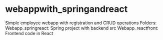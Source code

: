# webappwith_springandreact
Simple employee webapp with registration and CRUD operations 
Folders:
Webapp_springreact: Spring project with backend src
Webapp_reactfront: Frontend code in React
